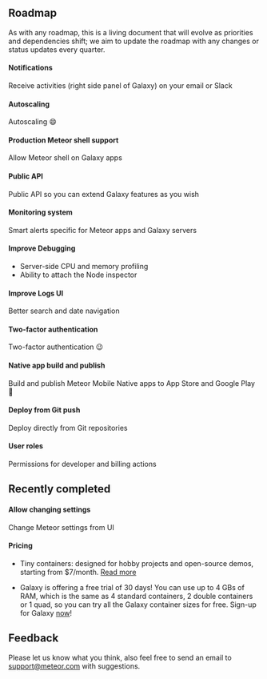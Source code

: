 ## Roadmap
As with any roadmap, this is a living document that will evolve as priorities and dependencies shift; we aim to update the roadmap with any changes or status updates every quarter. 

#### Notifications
Receive activities (right side panel of Galaxy) on your email or Slack

#### Autoscaling
Autoscaling :smile:
 
#### Production Meteor shell support
Allow Meteor shell on Galaxy apps

#### Public API
Public API so you can extend Galaxy features as you wish

#### Monitoring system
Smart alerts specific for Meteor apps and Galaxy servers

#### Improve Debugging
- Server-side CPU and memory profiling
- Ability to attach the Node inspector

#### Improve Logs UI
Better search and date navigation

#### Two-factor authentication
Two-factor authentication :wink:
 
#### Native app build and publish
Build and publish Meteor Mobile Native apps to App Store and Google Play :rocket: 

#### Deploy from Git push
Deploy directly from Git repositories

#### User roles
Permissions for developer and billing actions

## Recently completed
#### Allow changing settings
Change Meteor settings from UI

#### Pricing
- Tiny containers: designed for hobby projects and open-source demos, starting from $7/month. [Read more](https://www.meteor.com/hosting#pricing)

- Galaxy is offering a free trial of 30 days! You can use up to 4 GBs of RAM, which is the same as 4 standard containers, 2 double containers or 1 quad, so you can try all the Galaxy container sizes for free. Sign-up for Galaxy [now](https://www.meteor.com/sign-up)!

## Feedback
Please let us know what you think, also feel free to send an email to support@meteor.com with suggestions.
